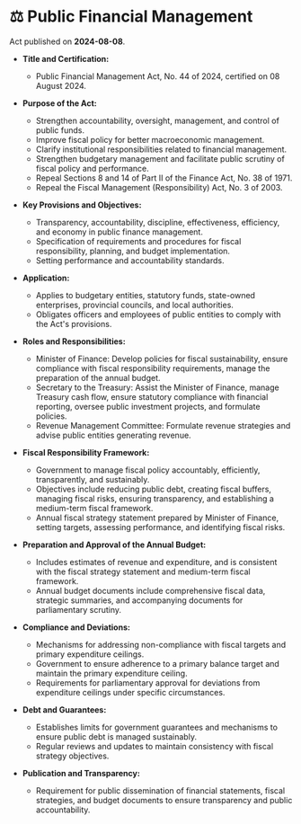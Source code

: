 # ⚖️  Public Financial Management

Act published on **2024-08-08**.

- **Title and Certification:**
  - Public Financial Management Act, No. 44 of 2024, certified on 08 August 2024.
  
- **Purpose of the Act:**
  - Strengthen accountability, oversight, management, and control of public funds.
  - Improve fiscal policy for better macroeconomic management.
  - Clarify institutional responsibilities related to financial management.
  - Strengthen budgetary management and facilitate public scrutiny of fiscal policy and performance.
  - Repeal Sections 8 and 14 of Part II of the Finance Act, No. 38 of 1971.
  - Repeal the Fiscal Management (Responsibility) Act, No. 3 of 2003.

- **Key Provisions and Objectives:**
  - Transparency, accountability, discipline, effectiveness, efficiency, and economy in public finance management.
  - Specification of requirements and procedures for fiscal responsibility, planning, and budget implementation.
  - Setting performance and accountability standards.

- **Application:**
  - Applies to budgetary entities, statutory funds, state-owned enterprises, provincial councils, and local authorities.
  - Obligates officers and employees of public entities to comply with the Act's provisions.

- **Roles and Responsibilities:**
  - Minister of Finance: Develop policies for fiscal sustainability, ensure compliance with fiscal responsibility requirements, manage the preparation of the annual budget.
  - Secretary to the Treasury: Assist the Minister of Finance, manage Treasury cash flow, ensure statutory compliance with financial reporting, oversee public investment projects, and formulate policies.
  - Revenue Management Committee: Formulate revenue strategies and advise public entities generating revenue.

- **Fiscal Responsibility Framework:**
  - Government to manage fiscal policy accountably, efficiently, transparently, and sustainably.
  - Objectives include reducing public debt, creating fiscal buffers, managing fiscal risks, ensuring transparency, and establishing a medium-term fiscal framework.
  - Annual fiscal strategy statement prepared by Minister of Finance, setting targets, assessing performance, and identifying fiscal risks.

- **Preparation and Approval of the Annual Budget:**
  - Includes estimates of revenue and expenditure, and is consistent with the fiscal strategy statement and medium-term fiscal framework.
  - Annual budget documents include comprehensive fiscal data, strategic summaries, and accompanying documents for parliamentary scrutiny.

- **Compliance and Deviations:**
  - Mechanisms for addressing non-compliance with fiscal targets and primary expenditure ceilings.
  - Government to ensure adherence to a primary balance target and maintain the primary expenditure ceiling.
  - Requirements for parliamentary approval for deviations from expenditure ceilings under specific circumstances.

- **Debt and Guarantees:**
  - Establishes limits for government guarantees and mechanisms to ensure public debt is managed sustainably.
  - Regular reviews and updates to maintain consistency with fiscal strategy objectives.

- **Publication and Transparency:**
  - Requirement for public dissemination of financial statements, fiscal strategies, and budget documents to ensure transparency and public accountability.
